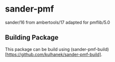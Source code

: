 # sander-pmf #

sander/16 from ambertools/17 adapted for pmflib/5.0

## Building Package
This package can be build using (sander-pmf-build)[https://github.com/kulhanek/sander-pmf-build].

